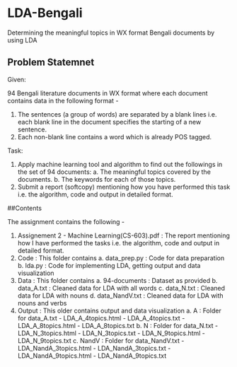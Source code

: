 # LDA-Bengali
Determining the meaningful topics in WX format Bengali documents by using LDA

## Problem Statemnet

Given:

94 Bengali literature documents in WX format where each document contains data in the following format - 
1. The sentences (a group of words) are separated by a blank lines i.e. each blank line in the document specifies the starting of a new sentence.
2. Each non-blank line contains a word which is already POS tagged.

Task:
1. Apply machine learning tool and algorithm to find out the followings in the set of 94 
documents:
	a. The meaningful topics covered by the documents.
	b. The keywords for each of those topics.
2. Submit a report (softcopy) mentioning how you have performed this task i.e. the algorithm, code and output in detailed format.

##Contents

The assignment contains the following -

1. Assignement 2 - Machine Learning(CS-603).pdf : The report mentioning how I have performed the tasks i.e. the algorithm, code and output in detailed format.
2. Code : This folder contains
	a. data_prep.py : Code for data preparation 
	b. lda.py : Code for implementing LDA, getting output and data visualization
3. Data : This folder contains
	a. 94-documents : Dataset as provided
	b. data_A.txt : Cleaned data for LDA with all words
	c. data_N.txt : Cleaned data for LDA with nouns
	d. data_NandV.txt : Cleaned data for LDA with nouns and verbs
4. Output : This older contains output and data visualization
	a. A : Folder for data_A.txt
		- LDA_A_4topics.html
		- LDA_A_4topics.txt
		- LDA_A_8topics.html
		- LDA_A_8topics.txt
	b. N : Folder for data_N.txt
		- LDA_N_3topics.html
		- LDA_N_3topics.txt
		- LDA_N_9topics.html
		- LDA_N_9topics.txt
	c. NandV : Folder for data_NandV.txt
		- LDA_NandA_3topics.html
		- LDA_NandA_3topics.txt
		- LDA_NandA_9topics.html
		- LDA_NandA_9topics.txt

